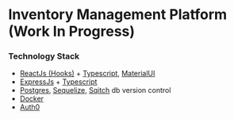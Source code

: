 # Inventory Management Platform (Work In Progress)

### Technology Stack
- [ReactJs (Hooks)](https://reactjs.org/docs/hooks-intro.html) + [Typescript](https://www.typescriptlang.org/docs/), [MaterialUI](https://material-ui.com/)
- [ExpressJs](https://expressjs.com/) + [Typescript](https://www.typescriptlang.org/docs/)
- [Postgres](https://www.postgresql.org/), [Sequelize](https://sequelize.org/), [Sqitch](https://sqitch.org/about/) db version control
- [Docker](https://docs.docker.com/)
- [Auth0](https://auth0.com/)

